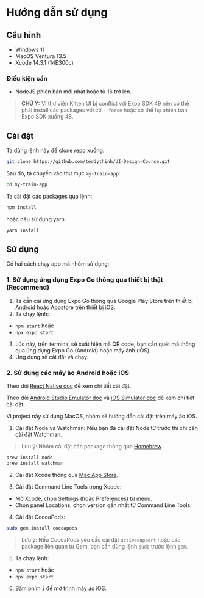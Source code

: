 # Hướng dẫn sử dụng

## Cấu hình

- Windows 11
- MacOS Ventura 13.5
- Xcode 14.3.1 (14E300c)

### Điều kiện cần

- NodeJS phiên bản mới nhất hoặc từ 16 trở lên.

> **CHÚ Ý:** Vì thư viện Kitten UI bị conflict với Expo SDK 49 nên có thể phải install các packages với cờ `--force` hoặc có thể hạ phiên bản Expo SDK xuống 48.

## Cài đặt

Ta dùng lệnh này để clone repo xuống:

```bash
git clone https://github.com/teddythinh/UI-Design-Course.git
```

Sau đó, ta chuyển vào thư mục `my-train-app`:

```bash
cd my-train-app
```
Ta cài đặt các packages qua lệnh:

```bash
npm install
```

hoặc nếu sử dụng yarn

```bash
yarn install
```

## Sử dụng

Có hai cách chạy app mà nhóm sử dụng:

### 1. Sử dụng ứng dụng Expo Go thông qua thiết bị thật **(Recommend)**

1. Ta cần cài ứng dụng Expo Go thông qua Google Play Store trên thiết bị Android hoặc Appstore trên thiết bị iOS.
2. Ta chạy lệnh:

- `npm start` hoặc
- `npx expo start`

3. Lúc này, trên terminal sẽ xuất hiện mã QR code, bạn cần quét mã thông qua ứng dụng Expo Go (Android) hoặc máy ảnh (iOS).
4. Ứng dụng sẽ cài đặt và chạy.

### 2. Sử dụng các máy ảo Android hoặc iOS

Theo dõi [React Native doc](https://reactnative.dev/docs/environment-setup) để xem chi tiết cài đặt.

Theo dõi [Android Studio Emulator doc](https://docs.expo.dev/workflow/android-studio-emulator/) và [iOS Simulator doc](https://docs.expo.dev/workflow/ios-simulator/) để xem chi tiết cài đặt.

Vì project này sử dụng MacOS, nhóm sẽ hướng dẫn cài đặt trên máy ảo iOS.

1. Cài đặt Node và Watchman: Nếu bạn đã cài đặt Node từ trước thì chỉ cần cài đặt Watchman.

> Lưu ý: Nhóm cài đặt các package thông qua [Homebrew](https://brew.sh/).

```bash
brew install node
brew install watchman
```

2. Cài đặt Xcode thông qua [Mac App Store](https://apps.apple.com/us/app/xcode/id497799835?mt=12).

3. Cài đặt Command Line Tools trong Xcode:

- Mở Xcode, chọn Settings (hoặc Preferences) từ menu.
- Chọn panel Locations, chọn version gần nhất từ Command Line Tools.

4. Cài đặt CocoaPods:

```bash
sudo gem install cocoapods
```

> Lưu ý: Nếu CocoaPods yêu cầu cài đặt `activesupport` hoặc các package liên quan từ Gem, bạn cần dùng lệnh `sudo` trước lệnh `gem`.

5. Ta chạy lệnh:

- `npm start` hoặc
- `npx expo start`

6. Bấm phím `i` để mở trình máy ảo iOS.

